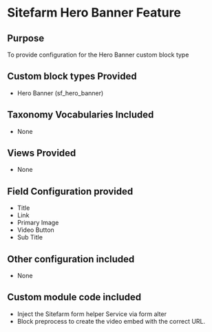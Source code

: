 # Sitefarm Hero Banner Feature

## Purpose
To provide configuration for the Hero Banner custom block type

## Custom block types Provided
* Hero Banner (sf_hero_banner)

## Taxonomy Vocabularies Included
* None

## Views Provided
* None

## Field Configuration provided
* Title
* Link
* Primary Image
* Video Button
* Sub Title

## Other configuration included
* None

## Custom module code included
* Inject the Sitefarm form helper Service via form alter
* Block preprocess to create the video embed with the correct URL. 
